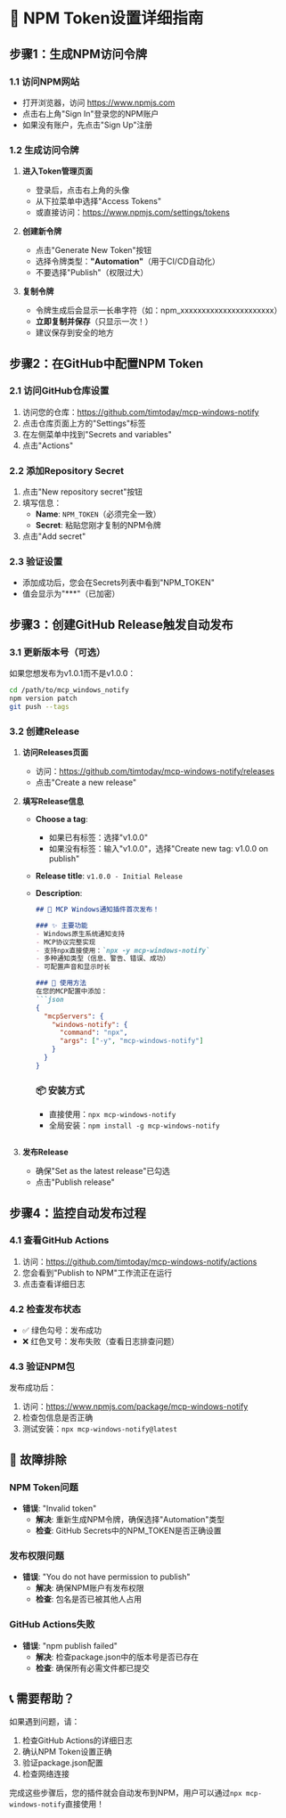 # 🔑 NPM Token设置详细指南

## 步骤1：生成NPM访问令牌

### 1.1 访问NPM网站
- 打开浏览器，访问 https://www.npmjs.com
- 点击右上角"Sign In"登录您的NPM账户
- 如果没有账户，先点击"Sign Up"注册

### 1.2 生成访问令牌
1. **进入Token管理页面**
   - 登录后，点击右上角的头像
   - 从下拉菜单中选择"Access Tokens"
   - 或直接访问：https://www.npmjs.com/settings/tokens

2. **创建新令牌**
   - 点击"Generate New Token"按钮
   - 选择令牌类型：**"Automation"**（用于CI/CD自动化）
   - 不要选择"Publish"（权限过大）

3. **复制令牌**
   - 令牌生成后会显示一长串字符（如：npm_xxxxxxxxxxxxxxxxxxxxxx）
   - **立即复制并保存**（只显示一次！）
   - 建议保存到安全的地方

## 步骤2：在GitHub中配置NPM Token

### 2.1 访问GitHub仓库设置
1. 访问您的仓库：https://github.com/timtoday/mcp-windows-notify
2. 点击仓库页面上方的"Settings"标签
3. 在左侧菜单中找到"Secrets and variables"
4. 点击"Actions"

### 2.2 添加Repository Secret
1. 点击"New repository secret"按钮
2. 填写信息：
   - **Name**: `NPM_TOKEN`（必须完全一致）
   - **Secret**: 粘贴您刚才复制的NPM令牌
3. 点击"Add secret"

### 2.3 验证设置
- 添加成功后，您会在Secrets列表中看到"NPM_TOKEN"
- 值会显示为"***"（已加密）

## 步骤3：创建GitHub Release触发自动发布

### 3.1 更新版本号（可选）
如果您想发布为v1.0.1而不是v1.0.0：
```bash
cd /path/to/mcp_windows_notify
npm version patch
git push --tags
```

### 3.2 创建Release
1. **访问Releases页面**
   - 访问：https://github.com/timtoday/mcp-windows-notify/releases
   - 点击"Create a new release"

2. **填写Release信息**
   - **Choose a tag**: 
     - 如果已有标签：选择"v1.0.0"
     - 如果没有标签：输入"v1.0.0"，选择"Create new tag: v1.0.0 on publish"
   - **Release title**: `v1.0.0 - Initial Release`
   - **Description**:
     ```markdown
     ## 🎉 MCP Windows通知插件首次发布！
     
     ### ✨ 主要功能
     - Windows原生系统通知支持
     - MCP协议完整实现
     - 支持npx直接使用：`npx -y mcp-windows-notify`
     - 多种通知类型（信息、警告、错误、成功）
     - 可配置声音和显示时长
     
     ### 🚀 使用方法
     在您的MCP配置中添加：
     ```json
     {
       "mcpServers": {
         "windows-notify": {
           "command": "npx",
           "args": ["-y", "mcp-windows-notify"]
         }
       }
     }
     ```
     
     ### 📦 安装方式
     - 直接使用：`npx mcp-windows-notify`
     - 全局安装：`npm install -g mcp-windows-notify`
     ```

3. **发布Release**
   - 确保"Set as the latest release"已勾选
   - 点击"Publish release"

## 步骤4：监控自动发布过程

### 4.1 查看GitHub Actions
1. 访问：https://github.com/timtoday/mcp-windows-notify/actions
2. 您会看到"Publish to NPM"工作流正在运行
3. 点击查看详细日志

### 4.2 检查发布状态
- ✅ 绿色勾号：发布成功
- ❌ 红色叉号：发布失败（查看日志排查问题）

### 4.3 验证NPM包
发布成功后：
1. 访问：https://www.npmjs.com/package/mcp-windows-notify
2. 检查包信息是否正确
3. 测试安装：`npx mcp-windows-notify@latest`

## 🔧 故障排除

### NPM Token问题
- **错误**: "Invalid token"
  - **解决**: 重新生成NPM令牌，确保选择"Automation"类型
  - **检查**: GitHub Secrets中的NPM_TOKEN是否正确设置

### 发布权限问题
- **错误**: "You do not have permission to publish"
  - **解决**: 确保NPM账户有发布权限
  - **检查**: 包名是否已被其他人占用

### GitHub Actions失败
- **错误**: "npm publish failed"
  - **解决**: 检查package.json中的版本号是否已存在
  - **检查**: 确保所有必需文件都已提交

## 📞 需要帮助？

如果遇到问题，请：
1. 检查GitHub Actions的详细日志
2. 确认NPM Token设置正确
3. 验证package.json配置
4. 检查网络连接

完成这些步骤后，您的插件就会自动发布到NPM，用户可以通过`npx mcp-windows-notify`直接使用！
